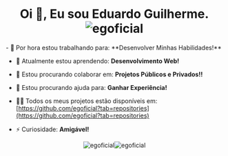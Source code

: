 <h1 align="center">Oi 👋, Eu sou Eduardo Guilherme. <img src="https://komarev.com/ghpvc/?username=egoficial&label=Visitantes&color=000000&style=flat" alt="egoficial" /></h1>
- 🔭 Por hora estou trabalhando para: **Desenvolver Minhas Habilidades!**

- 🌱 Atualmente estou aprendendo: **Desenvolvimento Web!**

- 👯 Estou procurando colaborar em: **Projetos Públicos e Privados!!**

- 🤝 Estou procurando ajuda para: **Ganhar Experiência!**

- 👨‍💻 Todos os meus projetos estão disponíveis em: [https://github.com/egoficial?tab=repositories](https://github.com/egoficial?tab=repositories)

- ⚡ Curiosidade: **Amigável!**

<div style="display: flex; align-items: center; justify-content: center;">
  <img src="https://github-readme-stats.vercel.app/api?username=egoficial&show_icons=true&theme=dark&locale=pt-br" alt="egoficial" />
   <img src="https://github-readme-stats.vercel.app/api/top-langs?username=egoficial&show_icons=true&theme=dark&locale=pt-br&layout=compact" alt="egoficial" />
</div>
